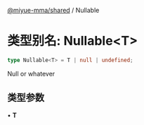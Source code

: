 [@miyue-mma/shared](../index.md) / Nullable

# 类型别名: Nullable\<T\>

```ts
type Nullable<T> = T | null | undefined;
```

Null or whatever

## 类型参数

• **T**

